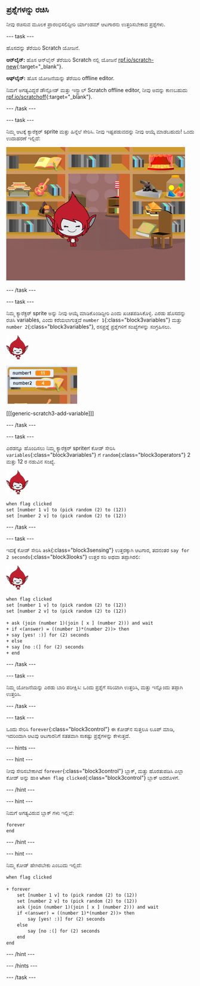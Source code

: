 ## ಪ್ರಶ್ನೆಗಳನ್ನು ರಚಿಸಿ

ನೀವು ರಚಿಸುವ ಮೂಲಕ ಪ್ರಾರಂಭಿಸಲಿದ್ದೀರಿ ರ್ಯಾಂಡಮ್ ಆಟಗಾರನು ಉತ್ತರಿಸಬೇಕಾದ ಪ್ರಶ್ನೆಗಳು.

--- task ---

ಹೊಸದನ್ನು ತೆರೆಯಿರಿ Scratch ಯೋಜನೆ.

**ಆನ್‌ಲೈನ್:** ಹೊಸ ಆನ್‌ಲೈನ್ ತೆರೆಯಿರಿ Scratch ನಲ್ಲಿ ಯೋಜನೆ [rpf.io/scratch-new](http://rpf.io/scratch-new){:target="_blank"}.

**ಆಫ್‌ಲೈನ್:** ಹೊಸ ಯೋಜನೆಯನ್ನು ತೆರೆಯಿರಿ offline editor.

ನಿಮಗೆ ಅಗತ್ಯವಿದ್ದರೆ ಡೌನ್ಲೋಡ್ ಮತ್ತು ಇನ್ಸ್ಟಾಲ್ Scratch offline editor, ನೀವು ಅದನ್ನು ಕಾಣಬಹುದು [rpf.io/scratchoff](http://rpf.io/scratchoff){:target="_blank"}.

--- /task ---

--- task ---

ನಿಮ್ಮ ಆಟಕ್ಕೆ ಕ್ಯಾರೆಕ್ಟರ್ sprite ಮತ್ತು ಹಿನ್ನೆಲೆ ಸೇರಿಸಿ. ನೀವು ಇಷ್ಟಪಡುವದನ್ನು ನೀವು ಆಯ್ಕೆ ಮಾಡಬಹುದು! ಒಂದು ಉದಾಹರಣೆ ಇಲ್ಲಿದೆ:

![screenshot](images/brain-setting.png)

--- /task ---

--- task ---

ನಿಮ್ಮ ಕ್ಯಾರೆಕ್ಟರ್ sprite ಅನ್ನು ನೀವು ಆಯ್ಕೆ ಮಾಡಿಕೊಂಡಿದ್ದೀರಿ ಎಂದು ಖಚಿತಪಡಿಸಿಕೊಳ್ಳಿ. ಎರಡು ಹೊಸದನ್ನು ರಚಿಸಿ variables, ಎಂದು ಕರೆಯಲಾಗುತ್ತದೆ `number 1`{:class="block3variables"} ಮತ್ತು `number 2`{:class="block3variables"}, ರಸಪ್ರಶ್ನೆ ಪ್ರಶ್ನೆಗಳಿಗೆ ಸಂಖ್ಯೆಗಳನ್ನು ಸಂಗ್ರಹಿಸಲು.

![screenshot](images/giga-sprite.png)

![screenshot](images/brain-variables.png)

[[[generic-scratch3-add-variable]]]

--- /task ---

--- task ---

ಎರಡನ್ನೂ ಹೊಂದಿಸಲು ನಿಮ್ಮ ಕ್ಯಾರೆಕ್ಟರ್ spriteಗೆ ಕೋಡ್ ಸೇರಿಸಿ `variables`{:class="block3variables"} ಗೆ `random`{:class="block3operators"} 2 ಮತ್ತು 12 ರ ನಡುವಿನ ಸಂಖ್ಯೆ.

![screenshot](images/giga-sprite.png)

```blocks3
when flag clicked
set [number 1 v] to (pick random (2) to (12))
set [number 2 v] to (pick random (2) to (12))
```

--- /task ---

--- task ---

ಇದಕ್ಕೆ ಕೋಡ್ ಸೇರಿಸಿ `ask`{:class="block3sensing"} ಉತ್ತರಕ್ಕಾಗಿ ಆಟಗಾರ, ತದನಂತರ `say for 2 seconds`{:class="block3looks"} ಉತ್ತರ ಸರಿ ಅಥವಾ ತಪ್ಪಾಗಿರಲಿ:

![screenshot](images/giga-sprite.png)

```blocks3
when flag clicked
set [number 1 v] to (pick random (2) to (12))
set [number 2 v] to (pick random (2) to (12))

+ ask (join (number 1)(join [ x ] (number 2))) and wait
+ if <(answer) = ((number 1)*(number 2))> then
+ say [yes! :)] for (2) seconds
+ else
+ say [no :(] for (2) seconds
+ end
```

--- /task ---

--- task ---

ನಿಮ್ಮ ಯೋಜನೆಯನ್ನು ಎರಡು ಬಾರಿ ಪರೀಕ್ಷಿಸಿ: ಒಂದು ಪ್ರಶ್ನೆಗೆ ಸರಿಯಾಗಿ ಉತ್ತರಿಸಿ, ಮತ್ತು ಇನ್ನೊಂದು ತಪ್ಪಾಗಿ ಉತ್ತರಿಸಿ.

--- /task ---

--- task ---

ಒಂದು ಸೇರಿಸಿ `forever`{:class="block3control"} ಈ ಕೋಡ್‌ನ ಸುತ್ತಲೂ ಲೂಪ್ ಮಾಡಿ, ಇದರಿಂದಾಗಿ ಆಟವು ಆಟಗಾರನಿಗೆ ಸತತವಾಗಿ ಸಾಕಷ್ಟು ಪ್ರಶ್ನೆಗಳನ್ನು ಕೇಳುತ್ತದೆ.

--- hints ---


--- hint ---

ನೀವು ಸೇರಿಸಬೇಕಾಗಿದೆ `forever`{:class="block3control"} ಬ್ಲಾಕ್, ಮತ್ತು ಹೊರತುಪಡಿಸಿ ಎಲ್ಲಾ ಕೋಡ್ ಅನ್ನು ಹಾಕಿ `when flag clicked`{:class="block3control"} ಬ್ಲಾಕ್ ಅದರೊಳಗೆ.

--- /hint ---

--- hint ---

ನಿಮಗೆ ಅಗತ್ಯವಿರುವ ಬ್ಲಾಕ್ ಗಳು ಇಲ್ಲಿವೆ:

```blocks3
forever
end
```

--- /hint ---

--- hint ---

ನಿಮ್ಮ ಕೋಡ್ ಹೇಗಿರಬೇಕು ಎಂಬುದು ಇಲ್ಲಿದೆ:

```blocks3
when flag clicked

+ forever
    set [number 1 v] to (pick random (2) to (12))
    set [number 2 v] to (pick random (2) to (12))
    ask (join (number 1)(join [ x ] (number 2))) and wait
    if <(answer) = ((number 1)*(number 2))> then
        say [yes! :)] for (2) seconds
    else
        say [no :(] for (2) seconds
    end
end
```

--- /hint ---

--- /hints ---

--- /task ---